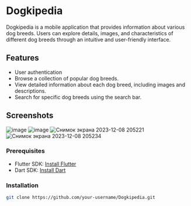 # Dogkipedia

Dogkipedia is a mobile application that provides information about various dog breeds. Users can explore details, images, and characteristics of different dog breeds through an intuitive and user-friendly interface.

## Features

- User authentication
- Browse a collection of popular dog breeds.
- View detailed information about each dog breed, including images and descriptions.
- Search for specific dog breeds using the search bar.

## Screenshots

![image](https://github.com/Jibek1906/Wekipedia/assets/100151471/da0d14e0-2363-4ef8-a8fa-d7741eb6f731)
![image](https://github.com/Jibek1906/Wekipedia/assets/100151471/8207ef16-c5b6-4976-b98a-499e74c2b4ed)
![Снимок экрана 2023-12-08 205221](https://github.com/Jibek1906/Wekipedia/assets/100151471/6f0c334f-359b-48f8-b9ce-429552cdeee2)
![Снимок экрана 2023-12-08 205234](https://github.com/Jibek1906/Wekipedia/assets/100151471/b7c07770-eba9-452f-a633-d8f348703aa1)


### Prerequisites

- Flutter SDK: [Install Flutter](https://flutter.dev/docs/get-started/install)
- Dart SDK: [Install Dart](https://dart.dev/get-dart)

### Installation

```bash
git clone https://github.com/your-username/Dogkipedia.git

